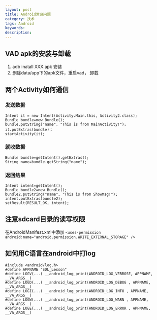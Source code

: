 ```yaml
---
layout: post
title: Android常见问题
category: 技术
tags: Android
keywords: 
description: 
---
```


## VAD apk的安装与卸载
1. adb inatall XXX.apk 安装
2. 删除data/app下的apk文件，重启vad， 卸载 
 
## 两个Activity如何通信
### 发送数据
```
Intent it = new Intent(Activity.Main.this, Activity2.class);
Bundle bundle=new Bundle();
bundle.putString("name", "This is from MainActivity!");
it.putExtras(bundle)；
startActivity(it);
```

### 就收数据
```
Bundle bundle=getIntent().getExtras();
String name=bundle.getString("name");
```

### 返回结果
```
Intent intent=getIntent();
Bundle bundle2=new Bundle();
bundle2.putString("name", "This is from ShowMsg!");
intent.putExtras(bundle2);
setResult(RESULT_OK, intent);
```

## 注意sdcard目录的读写权限

在AndroidManifest.xml中添加
`<uses-permission android:name="android.permission.WRITE_EXTERNAL_STORAGE" />`

## 如何用C语言在android中打log
```
#include <android/log.h>
#define APPNAME "SDL_Lesson"  
#define LOGV(...) __android_log_print(ANDROID_LOG_VERBOSE, APPNAME, __VA_ARGS__)
#define LOGD(...) __android_log_print(ANDROID_LOG_DEBUG , APPNAME, __VA_ARGS__)
#define LOGI(...) __android_log_print(ANDROID_LOG_INFO , APPNAME, __VA_ARGS__)
#define LOGW(...) __android_log_print(ANDROID_LOG_WARN , APPNAME, __VA_ARGS__)
#define LOGE(...) __android_log_print(ANDROID_LOG_ERROR , APPNAME, __VA_ARGS__)
```

